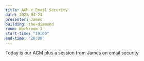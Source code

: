 ```yaml
---
title: AGM + Email Security
date: 2023-04-24
presenter: James
building: the-diamond
room: Workroom 3
start-time: "19:00"
end-time: "20:00"
---
```


Today is our AGM plus a session from James on email security